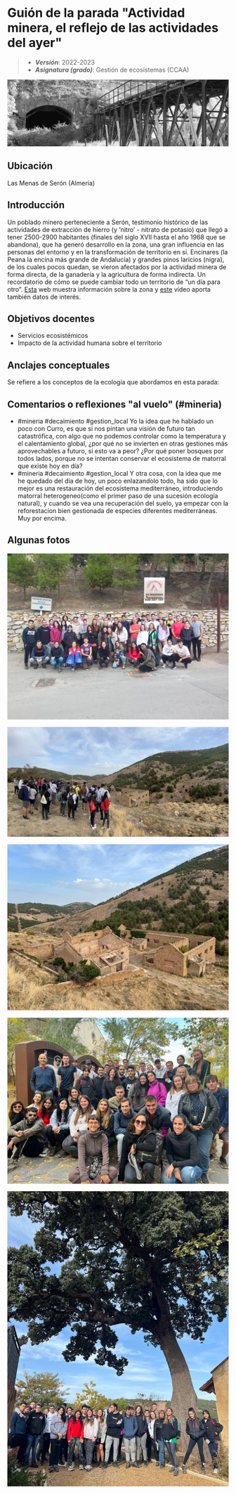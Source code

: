 # Guión de la parada "Actividad minera, el reflejo de las actividades del ayer"


> + **_Versión_**: 2022-2023
> + **_Asignatura (grado)_**: Gestión de ecosistemas (CCAA)

![portada](https://github.com/aprendiendo-cosas/C_mineria_gesteco/blob/main/images/mineria.jpg?raw=true) 

## Ubicación

Las Menas de Serón (Almería)

## Introducción

Un poblado minero perteneciente a Serón, testimonio histórico de las actividades de extracción de hierro (y ‘nitro’ - nitrato de potasio) que llegó a tener 2500-2900 habitantes (finales del siglo XVII hasta el año 1968 que se abandona), que ha generó desarrollo en la zona, una gran influencia en las personas del entorno y en la transformación de territorio en sí. Encinares (la Peana la encina más grande de Andalucía) y grandes pinos laricios (nigra), de los cuales pocos quedan, se vieron afectados por la actividad minera de forma directa, de la ganadería y la agricultura de forma indirecta. Un recordatorio de cómo se puede cambiar todo un territorio de “un día para otro”. [Esta](https://turismoseron.es/industrial/las-menas-poblado-minero) web muestra información sobre la zona y [este](https://www.youtube.com/watch?v=6D8NYdP-zfU) vídeo aporta también datos de interés. 




## Objetivos docentes
+ Servicios ecosistémicos
+ Impacto de la actividad humana sobre el territorio

## Anclajes conceptuales

Se refiere a los conceptos de la ecología que abordamos en esta parada:



## Comentarios o reflexiones "al vuelo" (#mineria)



+ #mineria #decaimiento #gestion_local Yo la idea que he hablado un poco con Curro, es que si nos pintan una visión de futuro tan catastrófica, con algo que no podemos controlar como la temperatura y el calentamiento global, ¿por qué no se invierten en otras gestiones más aprovechables a futuro, si esto va a peor? ¿Por qué poner bosques por todos lados, porque no se intentan conservar el ecosistema de matorral que existe hoy en día?
+ #mineria #decaimiento #gestion_local Y otra cosa, con la idea que me he quedado del día de hoy, un poco enlazandolo todo, ha sido que lo mejor es una restauración del ecosistema mediterráneo, introduciendo matorral heterogeneo(como el primer paso de una sucesión ecología natural), y cuando se vea una recuperación del suelo, ya empezar con la reforestacion bien gestionada de especies diferentes mediterráneas. Muy por encima.



## Algunas fotos


![1](https://github.com/aprendiendo-cosas/C_mineria_gesteco/blob/main/images/1.jpg?raw=true) 

![2](https://github.com/aprendiendo-cosas/C_mineria_gesteco/blob/main/images/2.jpg?raw=true) 

![3](https://github.com/aprendiendo-cosas/C_mineria_gesteco/blob/main/images/3.jpg?raw=true) 

![4](https://github.com/aprendiendo-cosas/C_mineria_gesteco/blob/main/images/4.jpg?raw=true) 

![5](https://github.com/aprendiendo-cosas/C_mineria_gesteco/blob/main/images/5.jpg?raw=true) 
